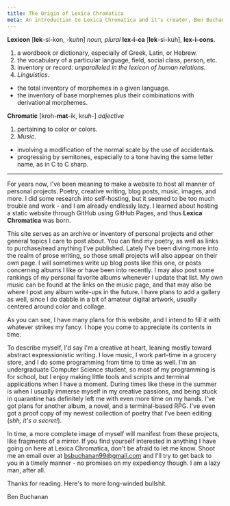 ```yaml
---
title: The Origin of Lexica Chromatica
meta: An introduction to Lexica Chromatica and it's creator, Ben Buchanan.
---
```


__Lexicon__ [__lek__-si-kon, -k*uh*n]
_noun, plural_ __lex-i-ca__ [__lek__-si-kuh], __lex-i-cons__.
1. a wordbook or dictionary, especially of Greek, Latin, or Hebrew.
2. the vocabulary of a particular language, field, social class, person, etc.
3. inventory or record:
_unparalleled in the lexicon of human relations._
4. _Linguistics_.
  - the total inventory of morphemes in a given language.
  - the inventory of base morphemes plus their combinations with derivational morphemes.

__Chromatic__ [kroh-**mat**-ik, kr*uh*-]
_adjective_
1. pertaining to color or colors.
2. _Music_.
  - involving a modification of the normal scale by the use of accidentals.
  - progressing by semitones, especially to a tone having the same letter name, as in C to C sharp.

---

For years now, I've been meaning to make a website to host all manner of personal projects. Poetry, creative writing, blog posts, music, images, and more. I did some research into self-hosting, but it seemed to be too much trouble and work - and I am already endlessly lazy. I learned about hosting a static website through GitHub using GitHub Pages, and thus __Lexica Chromatica__ was born.

This site serves as an archive or inventory of personal projects and other general topics I care to post about. You can find my poetry, as well as links to purchase/read anything I've published. Lately I've been diving more into the realm of prose writing, so those small projects will also appear on their own page. I will sometimes write up blog posts like this one, or posts concerning albums I like or have been into recently. I may also post some rankings of my personal favorite albums whenever I update that list. My own music can be found at the links on the music page, and that may also be where I post any album write-ups in the future. I have plans to add a gallery as well, since I do dabble in a bit of amateur digital artwork, usually centered around color and collage.

As you can see, I have many plans for this website, and I intend to fill it with whatever strikes my fancy. I hope you come to appreciate its contents in time.

To describe myself, I'd say I'm a creative at heart, leaning mostly toward abstract expressionistic writing. I love music, I work part-time in a grocery store, and I do some programming from time to time as well. I'm an undergraduate Computer Science student, so most of my programming is for school, but I enjoy making little tools and scripts and terminal applications when I have a moment. During times like these in the summer is when I usually immerse myself in my creative passions, and being stuck in quarantine has definitely left me with even more time on my hands. I've got plans for another album, a novel, and a terminal-based RPG. I've even got a proof copy of my newest collection of poetry that I've been editing (_shh, it's a secret!_).

In time, a more complete image of myself will manifest from these projects, like fragments of a mirror. If you find yourself interested in anything I have going on here at Lexica Chromatica, don't be afraid to let me know. Shoot me an email over at bsbuchanan99@gmail.com and I'll try to get back to you in a timely manner - no promises on my expediency though. I am a lazy man, after all.

Thanks for reading. Here's to more long-winded bullshit.

<div class="attrib">
Ben Buchanan
</div>
